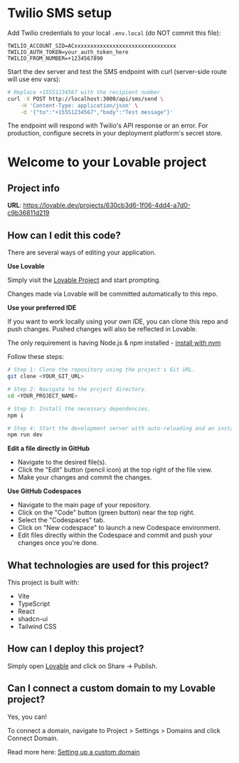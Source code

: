 # Twilio SMS setup

Add Twilio credentials to your local `.env.local` (do NOT commit this file):

```
TWILIO_ACCOUNT_SID=ACxxxxxxxxxxxxxxxxxxxxxxxxxxxxxxxx
TWILIO_AUTH_TOKEN=your_auth_token_here
TWILIO_FROM_NUMBER=+1234567890
```

Start the dev server and test the SMS endpoint with curl (server-side route will use env vars):

```bash
# Replace +15551234567 with the recipient number
curl -X POST http://localhost:3000/api/sms/send \
	-H 'Content-Type: application/json' \
	-d '{"to":"+15551234567","body":"Test message"}'
```

The endpoint will respond with Twilio's API response or an error. For production, configure secrets in your deployment platform's secret store.

# Welcome to your Lovable project

## Project info

**URL**: https://lovable.dev/projects/630cb3d6-1f06-4dd4-a7d0-c9b36811d219

## How can I edit this code?

There are several ways of editing your application.

**Use Lovable**

Simply visit the [Lovable Project](https://lovable.dev/projects/630cb3d6-1f06-4dd4-a7d0-c9b36811d219) and start prompting.

Changes made via Lovable will be committed automatically to this repo.

**Use your preferred IDE**

If you want to work locally using your own IDE, you can clone this repo and push changes. Pushed changes will also be reflected in Lovable.

The only requirement is having Node.js & npm installed - [install with nvm](https://github.com/nvm-sh/nvm#installing-and-updating)

Follow these steps:

```sh
# Step 1: Clone the repository using the project's Git URL.
git clone <YOUR_GIT_URL>

# Step 2: Navigate to the project directory.
cd <YOUR_PROJECT_NAME>

# Step 3: Install the necessary dependencies.
npm i

# Step 4: Start the development server with auto-reloading and an instant preview.
npm run dev
```

**Edit a file directly in GitHub**

- Navigate to the desired file(s).
- Click the "Edit" button (pencil icon) at the top right of the file view.
- Make your changes and commit the changes.

**Use GitHub Codespaces**

- Navigate to the main page of your repository.
- Click on the "Code" button (green button) near the top right.
- Select the "Codespaces" tab.
- Click on "New codespace" to launch a new Codespace environment.
- Edit files directly within the Codespace and commit and push your changes once you're done.

## What technologies are used for this project?

This project is built with:

- Vite
- TypeScript
- React
- shadcn-ui
- Tailwind CSS

## How can I deploy this project?

Simply open [Lovable](https://lovable.dev/projects/630cb3d6-1f06-4dd4-a7d0-c9b36811d219) and click on Share -> Publish.

## Can I connect a custom domain to my Lovable project?

Yes, you can!

To connect a domain, navigate to Project > Settings > Domains and click Connect Domain.

Read more here: [Setting up a custom domain](https://docs.lovable.dev/features/custom-domain#custom-domain)
